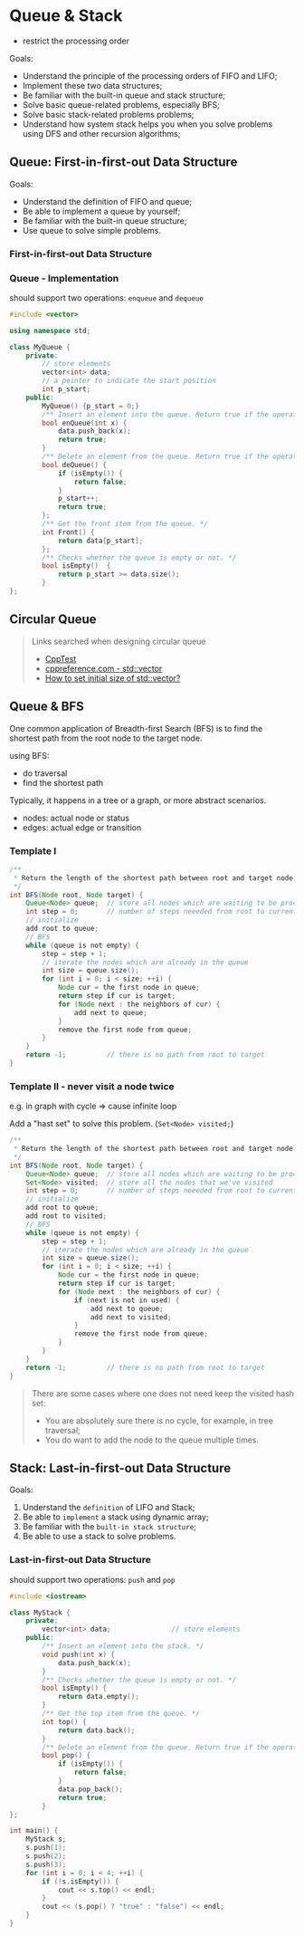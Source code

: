 # Queue & Stack

* restrict the processing order

Goals:

* Understand the principle of the processing orders of FIFO and LIFO;
* Implement these two data structures;
* Be familiar with the built-in queue and stack structure;
* Solve basic queue-related problems, especially BFS;
* Solve basic stack-related problems problems;
* Understand how system stack helps you when you solve problems using DFS and other recursion algorithms;

## Queue: First-in-first-out Data Structure

Goals:

* Understand the definition of FIFO and queue;
* Be able to implement a queue by yourself;
* Be familiar with the built-in queue structure;
* Use queue to solve simple problems.

### First-in-first-out Data Structure

### Queue - Implementation

should support two operations: `enqueue` and `dequeue`

```cpp
#include <vector>

using namespace std;

class MyQueue {
    private:
        // store elements
        vector<int> data;
        // a pointer to indicate the start position
        int p_start;
    public:
        MyQueue() {p_start = 0;}
        /** Insert an element into the queue. Return true if the operation is successful. */
        bool enQueue(int x) {
            data.push_back(x);
            return true;
        }
        /** Delete an element from the queue. Return true if the operation is successful. */
        bool deQueue() {
            if (isEmpty()) {
                return false;
            }
            p_start++;
            return true;
        };
        /** Get the front item from the queue. */
        int Front() {
            return data[p_start];
        };
        /** Checks whether the queue is empty or not. */
        bool isEmpty()  {
            return p_start >= data.size();
        }
};
```

## Circular Queue

> Links searched when designing circular queue
>
> * [CppTest](https://cpptest.sourceforge.io/tutorial.html)
> * [cppreference.com - std::vector](https://en.cppreference.com/w/cpp/container/vector)
> * [How to set initial size of std::vector?](https://stackoverflow.com/questions/11457571/how-to-set-initial-size-of-stdvector)

## Queue & BFS

One common application of Breadth-first Search (BFS) is to find the shortest path from the root node to the target node.

using BFS:

* do traversal
* find the shortest path

Typically, it happens in a tree or a graph, or more abstract scenarios.

* nodes: actual node or status
* edges: actual edge or transition

### Template I

```java
/**
 * Return the length of the shortest path between root and target node.
 */
int BFS(Node root, Node target) {
    Queue<Node> queue;  // store all nodes which are waiting to be processed
    int step = 0;       // number of steps neeeded from root to current node
    // initialize
    add root to queue;
    // BFS
    while (queue is not empty) {
        step = step + 1;
        // iterate the nodes which are already in the queue
        int size = queue.size();
        for (int i = 0; i < size; ++i) {
            Node cur = the first node in queue;
            return step if cur is target;
            for (Node next : the neighbors of cur) {
                add next to queue;
            }
            remove the first node from queue;
        }
    }
    return -1;          // there is no path from root to target
}
```

### Template II - never visit a node twice

e.g. in graph with cycle => cause infinite loop

Add a "hast set" to solve this problem. (`Set<Node> visited;`)

```java
/**
 * Return the length of the shortest path between root and target node.
 */
int BFS(Node root, Node target) {
    Queue<Node> queue;  // store all nodes which are waiting to be processed
    Set<Node> visited;  // store all the nodes that we've visited
    int step = 0;       // number of steps neeeded from root to current node
    // initialize
    add root to queue;
    add root to visited;
    // BFS
    while (queue is not empty) {
        step = step + 1;
        // iterate the nodes which are already in the queue
        int size = queue.size();
        for (int i = 0; i < size; ++i) {
            Node cur = the first node in queue;
            return step if cur is target;
            for (Node next : the neighbors of cur) {
                if (next is not in used) {
                    add next to queue;
                    add next to visited;
                }
                remove the first node from queue;
            }
        }
    }
    return -1;          // there is no path from root to target
}
```

> There are some cases where one does not need keep the visited hash set:
>
> * You are absolutely sure there is no cycle, for example, in tree traversal;
> * You do want to add the node to the queue multiple times.

## Stack: Last-in-first-out Data Structure

Goals:

1. Understand the `definition` of LIFO and Stack;
2. Be able to `implement` a stack using dynamic array;
3. Be familiar with the `built-in stack structure`;
4. Be able to use a stack to solve problems.

### Last-in-first-out Data Structure

should support two operations: `push` and `pop`

```cpp
#include <iostream>

class MyStack {
    private:
        vector<int> data;               // store elements
    public:
        /** Insert an element into the stack. */
        void push(int x) {
            data.push_back(x);
        }
        /** Checks whether the queue is empty or not. */
        bool isEmpty() {
            return data.empty();
        }
        /** Get the top item from the queue. */
        int top() {
            return data.back();
        }
        /** Delete an element from the queue. Return true if the operation is successful. */
        bool pop() {
            if (isEmpty()) {
                return false;
            }
            data.pop_back();
            return true;
        }
};

int main() {
    MyStack s;
    s.push(1);
    s.push(2);
    s.push(3);
    for (int i = 0; i < 4; ++i) {
        if (!s.isEmpty()) {
            cout << s.top() << endl;
        }
        cout << (s.pop() ? "true" : "false") << endl;
    }
}
```
